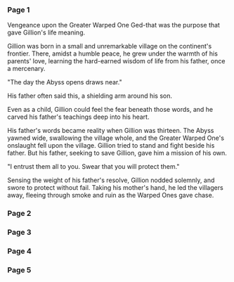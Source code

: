 ### Page 1  
Vengeance upon the Greater Warped One Ged-that was the purpose that gave Gillion's life meaning.  

Gillion was born in a small and unremarkable village on the continent's frontier. There, amidst a humble peace, he grew under the warmth of his parents' love, learning the hard-earned wisdom of life from his father, once a mercenary.  

"The day the Abyss opens draws near."  

His father often said this, a shielding arm around his son.  

Even as a child, Gillion could feel the fear beneath those words, and he carved his father's teachings deep into his heart.  

His father's words became reality when Gillion was thirteen. The Abyss yawned wide, swallowing the village whole, and the Greater Warped One's onslaught fell upon the village. Gillion tried to stand and fight beside his father. But his father, seeking to save Gillion, gave him a mission of his own.  

"I entrust them all to you. Swear that you will protect them."  

Sensing the weight of his father's resolve, Gillion nodded solemnly, and swore to protect without fail. Taking his mother's hand, he led the villagers away, fleeing through smoke and ruin as the Warped Ones gave chase.  

### Page 2  


### Page 3  


### Page 4  


### Page 5  

